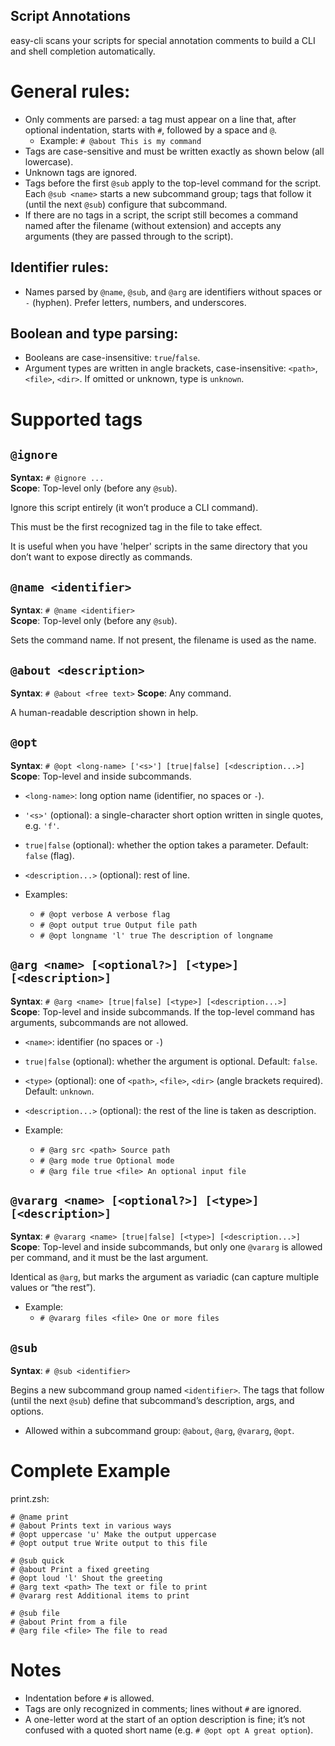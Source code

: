 Script Annotations
---
easy-cli scans your scripts for special annotation comments to build a CLI and shell completion automatically.

# General rules:

- Only comments are parsed: a tag must appear on a line that, after optional indentation, starts with `#`, followed by a space and `@`.
    - Example: `# @about This is my command`
- Tags are case-sensitive and must be written exactly as shown below (all lowercase).
- Unknown tags are ignored.
- Tags before the first `@sub` apply to the top-level command for the script. Each `@sub <name>` starts a new subcommand group; tags that follow it (until the next `@sub`) configure that subcommand.
- If there are no tags in a script, the script still becomes a command named after the filename (without extension) and accepts any arguments (they are passed through to the script).

## Identifier rules:

- Names parsed by `@name`, `@sub`, and `@arg` are identifiers without spaces or `-` (hyphen). Prefer letters, numbers, and underscores.

## Boolean and type parsing:

- Booleans are case-insensitive: `true`/`false`.
- Argument types are written in angle brackets, case-insensitive: `<path>`, `<file>`, `<dir>`. If omitted or unknown, type is `unknown`.

# Supported tags

## `@ignore`

**Syntax:** `# @ignore ...`<br>
**Scope**: Top-level only (before any `@sub`).

Ignore this script entirely (it won’t produce a CLI command).

This must be the first recognized tag in the file to take effect.

It is useful when you have 'helper' scripts in the same directory that you don’t want to expose directly as commands.

## `@name <identifier>`

**Syntax**: `# @name <identifier>`<br>
**Scope**: Top-level only (before any `@sub`).

Sets the command name. If not present, the filename is used as the name.

## `@about <description>`

**Syntax**: `# @about <free text>`
**Scope**: Any command.

A human-readable description shown in help.

## `@opt`

**Syntax**: `# @opt <long-name> ['<s>'] [true|false] [<description...>]`<br>
**Scope**: Top-level and inside subcommands.

- `<long-name>`: long option name (identifier, no spaces or `-`).
- `'<s>'` (optional): a single-character short option written in single quotes, e.g. `'f'`.
- `true|false` (optional): whether the option takes a parameter. Default: `false` (flag).
- `<description...>` (optional): rest of line.

- Examples:
    - `# @opt verbose A verbose flag`
    - `# @opt output true Output file path`
    - `# @opt longname 'l' true The description of longname`

## `@arg <name> [<optional?>] [<type>] [<description>]`

**Syntax**: `# @arg <name> [true|false] [<type>] [<description...>]`<br>
**Scope**: Top-level and inside subcommands. If the top-level command has arguments, subcommands are not allowed.

- `<name>`: identifier (no spaces or `-`)
- `true|false` (optional): whether the argument is optional. Default: `false`.
- `<type>` (optional): one of `<path>`, `<file>`, `<dir>` (angle brackets required). Default: `unknown`.
- `<description...>` (optional): the rest of the line is taken as description.

- Example:
    - `# @arg src <path> Source path`
    - `# @arg mode true Optional mode`
    - `# @arg file true <file> An optional input file`

## `@vararg <name> [<optional?>] [<type>] [<description>]`

**Syntax**: `# @vararg <name> [true|false] [<type>] [<description...>]`<br>
**Scope**: Top-level and inside subcommands, but only one `@vararg` is allowed per command, and it must be the last argument.

Identical as `@arg`, but marks the argument as variadic (can capture multiple values or “the rest”).

- Example:
    - `# @vararg files <file> One or more files`

## `@sub`

**Syntax**: `# @sub <identifier>`<br>

Begins a new subcommand group named `<identifier>`. The tags that follow (until the next `@sub`) define that subcommand’s
description, args, and options.

- Allowed within a subcommand group: `@about`, `@arg`, `@vararg`, `@opt`.

# Complete Example

print.zsh:

```
# @name print
# @about Prints text in various ways
# @opt uppercase 'u' Make the output uppercase
# @opt output true Write output to this file

# @sub quick
# @about Print a fixed greeting
# @opt loud 'l' Shout the greeting
# @arg text <path> The text or file to print
# @vararg rest Additional items to print

# @sub file
# @about Print from a file
# @arg file <file> The file to read
```

# Notes

- Indentation before `#` is allowed.
- Tags are only recognized in comments; lines without `#` are ignored.
- A one-letter word at the start of an option description is fine; it’s not confused with a quoted short name (e.g. `# @opt opt A great option`).
